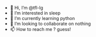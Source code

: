 - 👋 Hi, I’m @tfl-lg
- 👀 I’m interested in sleep
- 🌱 I’m currently learning python
- 💞️ I’m looking to collaborate on nothing
- 📫 How to reach me ?  guess!

<!---
tfl-lg/tfl-lg is a ✨ special ✨ repository because its `README.md` (this file) appears on your GitHub profile.
You can click the Preview link to take a look at your changes.
--->
